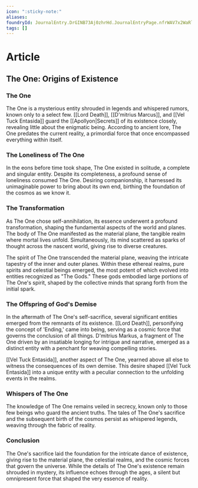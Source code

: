 ```yaml
---
icon: ":sticky-note:"
aliases: 
foundryId: JournalEntry.DrGINB73Aj0zhrHd.JournalEntryPage.nfrWAV7x2WaRlE72
tags: []
---
```


# Article
## The One: Origins of Existence

### The One

The One is a mysterious entity shrouded in legends and whispered rumors, known only to a select few. [[Lord Death]], [[D'mitrius Marcus]], and [[Vel Tuck Entasida]] guard the [[Apollyon|Secrets]] of its existence closely, revealing little about the enigmatic being. According to ancient lore, The One predates the current reality, a primordial force that once encompassed everything within itself.

### The Loneliness of The One

In the eons before time took shape, The One existed in solitude, a complete and singular entity. Despite its completeness, a profound sense of loneliness consumed The One. Desiring companionship, it harnessed its unimaginable power to bring about its own end, birthing the foundation of the cosmos as we know it.

### The Transformation

As The One chose self-annihilation, its essence underwent a profound transformation, shaping the fundamental aspects of the world and planes. The body of The One manifested as the material plane, the tangible realm where mortal lives unfold. Simultaneously, its mind scattered as sparks of thought across the nascent world, giving rise to diverse creatures.

The spirit of The One transcended the material plane, weaving the intricate tapestry of the inner and outer planes. Within these ethereal realms, pure spirits and celestial beings emerged, the most potent of which evolved into entities recognized as "The Gods." These gods embodied large portions of The One's spirit, shaped by the collective minds that sprang forth from the initial spark.

### The Offspring of God's Demise

In the aftermath of The One's self-sacrifice, several significant entities emerged from the remnants of its existence. [[Lord Death]], personifying the concept of 'Ending,' came into being, serving as a cosmic force that governs the conclusion of all things. D'mitrius Markus, a fragment of The One driven by an insatiable longing for intrigue and narrative, emerged as a distinct entity with a penchant for weaving compelling stories.

[[Vel Tuck Entasida]], another aspect of The One, yearned above all else to witness the consequences of its own demise. This desire shaped [[Vel Tuck Entasida]] into a unique entity with a peculiar connection to the unfolding events in the realms.

### Whispers of The One

The knowledge of The One remains veiled in secrecy, known only to those few beings who guard the ancient truths. The tales of The One's sacrifice and the subsequent birth of the cosmos persist as whispered legends, weaving through the fabric of reality.

### Conclusion

The One's sacrifice laid the foundation for the intricate dance of existence, giving rise to the material plane, the celestial realms, and the cosmic forces that govern the universe. While the details of The One's existence remain shrouded in mystery, its influence echoes through the ages, a silent but omnipresent force that shaped the very essence of reality.